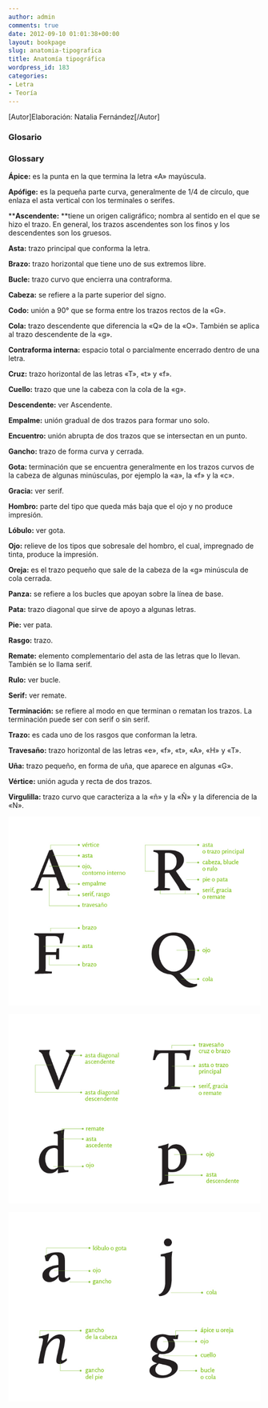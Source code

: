 ```yaml
---
author: admin
comments: true
date: 2012-09-10 01:01:38+00:00
layout: bookpage
slug: anatomia-tipografica
title: Anatomía tipográfica
wordpress_id: 183
categories:
- Letra
- Teoría
---
```


[Autor]Elaboración: Natalia Fernández[/Autor]


### Glosario


### Glossary

**Ápice:** es la punta en la que termina la letra «A» mayúscula.

**Apófige:** es la pequeña parte curva, generalmente de 1/4 de círculo, que enlaza el asta vertical con los terminales o serifes.

****Ascendente:** **tiene un origen caligráfico; nombra al sentido en el que se hizo el trazo. En general, los trazos ascendentes son los finos y los descendentes son los gruesos.

**Asta:** trazo principal que conforma la letra.

**Brazo:** trazo horizontal que tiene uno de sus extremos libre.

**Bucle:** trazo curvo que encierra una contraforma.

**Cabeza:** se refiere a la parte superior del signo.

**Codo:** unión a 90° que se forma entre los trazos rectos de la «G».

**Cola:** trazo descendente que diferencia la «Q» de la «O». También se aplica al trazo descendente de la «g».

**Contraforma interna:** espacio total o parcialmente encerrado dentro de una letra.

**Cruz:** trazo horizontal de las letras «T», «t» y «f».

**Cuello:** trazo que une la cabeza con la cola de la «g».

**Descendente:** ver Ascendente.

**Empalme:** unión gradual de dos trazos para formar uno solo.

**Encuentro:** unión abrupta de dos trazos que se intersectan en un punto.

**Gancho:** trazo de forma curva y cerrada.

**Gota:** terminación que se encuentra generalmente en los trazos curvos de la cabeza de algunas minúsculas, por ejemplo la «a», la «f» y la «c».

**Gracia:** ver serif.

**Hombro:** parte del tipo que queda más baja que el ojo y no produce impresión.

**Lóbulo:** ver gota.

**Ojo:** relieve de los tipos que sobresale del hombro, el cual, impregnado de tinta, produce la impresión.

**Oreja:** es el trazo pequeño que sale de la cabeza de la «g» minúscula de cola cerrada.

**Panza:** se refiere a los bucles que apoyan sobre la línea de base.

**Pata:** trazo diagonal que sirve de apoyo a algunas letras.

**Pie:** ver pata.

**Rasgo:** trazo.

**Remate:** elemento complementario del asta de las letras que lo llevan. También se lo llama serif.

**Rulo:** ver bucle.

**Serif:** ver remate.

**Terminación:** se refiere al modo en que terminan o rematan los trazos. La terminación puede ser con serif o sin serif.

**Trazo:** es cada uno de los rasgos que conforman la letra.

**Travesaño:** trazo horizontal de las letras «e», «f», «t», «A», «H» y «T».

**Uña:** trazo pequeño, en forma de uña, que aparece en algunas «G».

**Vértice:** unión aguda y recta de dos trazos.

**Virgulilla:** trazo curvo que caracteriza a la «ñ» y la «Ñ» y la diferencia de la «N».


![T04B-02](/es/images/T04B-02.jpg)

![T04B-03](/es/images/T04B-03.jpg)

![T04B-04](/es/images/T04B-04.jpg)





